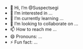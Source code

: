 - 👋 Hi, I’m @Suspectsegi
- 👀 I’m interested in ...
- 🌱 I’m currently learning ...
- 💞️ I’m looking to collaborate on ...
- 📫 How to reach me ...
- 😄 Pronouns: ...
- ⚡ Fun fact: ...

<!---
Suspectsegi/Suspectsegi is a ✨ special ✨ repository because its `README.md` (this file) appears on your GitHub profile.
You can click the Preview link to take a look at your changes.
--->
